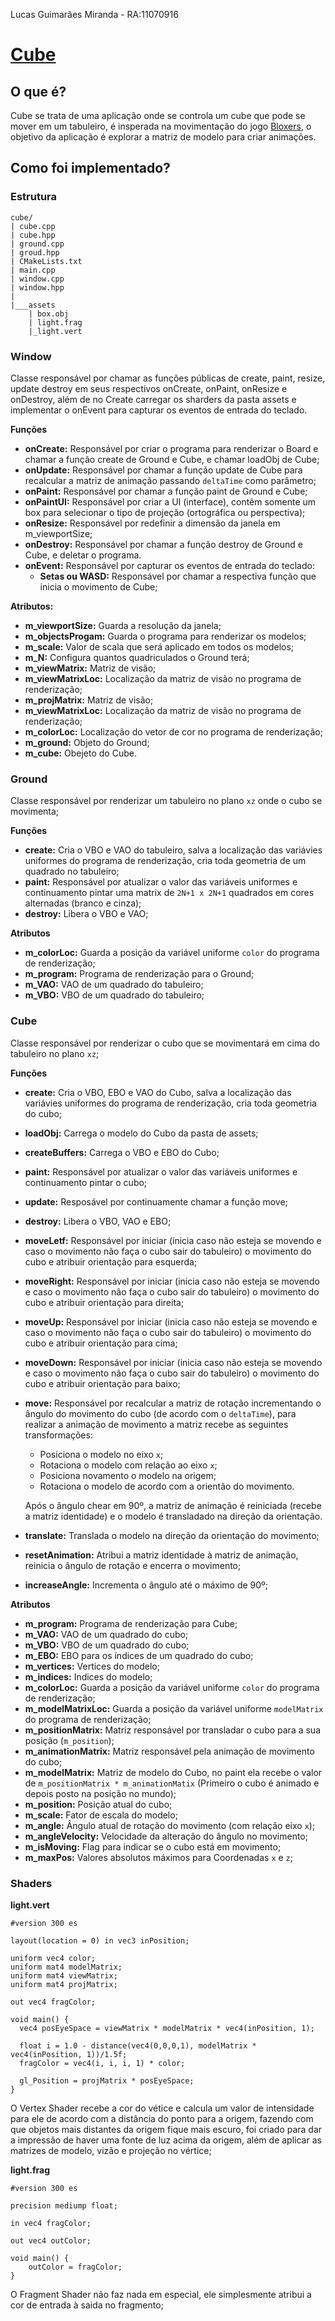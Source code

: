 Lucas Guimarães Miranda - RA:11070916
# [Cube](https://lucasgm22.github.io/cg/cube/)

## O que é?
Cube se trata de uma aplicação onde se controla um cube que pode se mover em um tabuleiro, é insperada na movimentação do jogo [Bloxers](https://www.addictinggames.com/puzzle/bloxorz), o objetivo da aplicação é explorar a matriz de modelo para criar animações.

## Como foi implementado?

### **Estrutura**
```
cube/
| cube.cpp
| cube.hpp
| ground.cpp
| groud.hpp
| CMakeLists.txt
| main.cpp
| window.cpp
| window.hpp
|
|___assets
    | box.obj
    | light.frag
    |_light.vert
```

### **Window**
Classe responsável por chamar as funções públicas de create, paint, resize, update destroy em seus respectivos onCreate, onPaint, onResize e onDestroy, além de no Create carregar os sharders da pasta assets e implementar o onEvent para capturar os eventos de entrada do teclado.

**Funções**

- **onCreate:** Responsável por criar o programa para renderizar o Board e chamar a função create de Ground e Cube, e chamar loadObj de Cube;
- **onUpdate:** Responsável por chamar a função update de Cube para recalcular a matriz de animação passando `deltaTime` como parâmetro;
- **onPaint:** Responsável por chamar a função paint de Ground e Cube;
- **onPaintUI:** Responsável por criar a UI (interface), contêm somente um box para selecionar o tipo de projeção (ortográfica ou perspectiva);
- **onResize:** Responsável por redefinir a dimensão da janela em m_viewportSize;
- **onDestroy:** Responsável por chamar a função destroy de Ground e Cube, e deletar o programa.
- **onEvent:** Responsável por capturar os eventos de entrada do teclado:
  - **Setas ou WASD:** Responsável por chamar a respectiva função que inicia o movimento de Cube;

**Atributos:**
- **m_viewportSize:** Guarda a resolução da janela;
- **m_objectsProgam:** Guarda o programa para renderizar os modelos;
- **m_scale:** Valor de scala que será aplicado em todos os modelos;
- **m_N:** Configura quantos quadriculados o Ground terá;
- **m_viewMatrix:** Matriz de visão;
- **m_viewMatrixLoc:** Localização da matriz de visão no programa de renderização;
- **m_projMatrix:** Matriz de visão;
- **m_viewMatrixLoc:** Localização da matriz de visão no programa de renderização;
- **m_colorLoc:** Localização do vetor de cor no programa de renderização; 
- **m_ground:** Objeto do Ground;
- **m_cube:** Obejeto do Cube.

### **Ground**
Classe responsável por renderizar um tabuleiro no plano `xz` onde o cubo se movimenta;

**Funções**
- **create:** Cria o VBO e VAO do tabuleiro, salva a localização das variávies uniformes do programa de renderização, cria toda geometria de um quadrado no tabuleiro;
- **paint:** Responsável por atualizar o valor das variáveis uniformes e continuamento pintar uma matrix de `2N+1 x 2N+1` quadrados em cores alternadas (branco e cinza);
- **destroy:** Libera o VBO e VAO;


**Atributos**
- **m_colorLoc:** Guarda a posição da variável uniforme `color` do programa de renderização;
- **m_program:** Programa de renderização para o Ground;
- **m_VAO:** VAO de um quadrado do tabuleiro;
- **m_VBO:** VBO de um quadrado do tabuleiro;

### **Cube**
Classe responsável por renderizar o cubo que se movimentará em cima do tabuleiro no plano `xz`;

**Funções**
- **create:** Cria o VBO, EBO e VAO do Cubo, salva a localização das variávies uniformes do programa de renderização, cria toda geometria do cubo;
- **loadObj:** Carrega o modelo do Cubo da pasta de assets;
- **createBuffers:** Carrega o VBO e EBO do Cubo;
- **paint:** Responsável por atualizar o valor das variáveis uniformes e continuamento pintar o cubo;
- **update:** Resposável por continuamente chamar a função move;
- **destroy:** Libera o VBO, VAO e EBO;
- **moveLetf:** Responsável por iniciar (inicia caso não esteja se movendo e caso o movimento não faça o cubo sair do tabuleiro) o movimento do cubo e atribuir orientação para esquerda;
- **moveRight:** Responsável por iniciar (inicia caso não esteja se movendo e caso o movimento não faça o cubo sair do tabuleiro) o movimento do cubo e atribuir orientação para direita;
- **moveUp:** Responsável por iniciar (inicia caso não esteja se movendo e caso o movimento não faça o cubo sair do tabuleiro) o movimento do cubo e atribuir orientação para cima;
- **moveDown:** Responsável por iniciar (inicia caso não esteja se movendo e caso o movimento não faça o cubo sair do tabuleiro) o movimento do cubo e atribuir orientação para baixo;
- **move:** Responsável por recalcular a matriz de rotação incrementando o ângulo do movimento do cubo (de acordo com o `deltaTime`), para realizar a animação de movimento a matriz  recebe as seguintes transformações:
    - Posiciona o modelo no eixo `x`;
    - Rotaciona o modelo com relação ao eixo `x`;
    - Posiciona novamento o modelo na origem;
    - Rotaciona o modelo de acordo com a orientão do movimento.

    Após o ângulo chear em 90º, a matriz de animação é reiniciada (recebe a matriz identidade) e o modelo é transladado na direção da orientação.
- **translate:** Translada o modelo na direção da orientação do movimento;
- **resetAnimation:** Atribui a matriz identidade à matriz de animação, reinicia o ângulo de rotação e encerra o movimento;
- **increaseAngle:** Incrementa o ângulo até o máximo de 90º;

**Atributos**

- **m_program:** Programa de renderização para Cube;
- **m_VAO:** VAO de um quadrado do cubo;
- **m_VBO:** VBO de um quadrado do cubo;
- **m_EBO:** EBO para os índices de um quadrado do cubo;
- **m_vertices:** Vertices do modelo;
- **m_indices:** Indices do modelo;
- **m_colorLoc:** Guarda a posição da variável uniforme `color` do programa de renderização;
- **m_modelMatrixLoc:** Guarda a posição da variável uniforme `modelMatrix` do programa de renderização;
- **m_positionMatrix:** Matriz responsável por transladar o cubo para a sua posição (`m_position`);
- **m_animationMatrix:** Matriz responsável pela animação de movimento do cubo;
- **m_modelMatrix:** Matriz de modelo do Cubo, no paint ela recebe o valor de `m_positionMatrix * m_animationMatix` (Primeiro o cubo é animado e depois posto na posição no mundo);
- **m_position:** Posição atual do cubo;
- **m_scale:** Fator de escala do modelo;
- **m_angle:** Ângulo atual de rotação do movimento (com relação eixo `x`);
- **m_angleVelocity:** Velocidade da alteração do ângulo no movimento;
- **m_isMoving:** Flag para indicar se o cubo está em movimento;
- **m_maxPos:** Valores absolutos máximos para Coordenadas `x` e `z`;

### Shaders

**light.vert**
```
#version 300 es

layout(location = 0) in vec3 inPosition;

uniform vec4 color;
uniform mat4 modelMatrix;
uniform mat4 viewMatrix;
uniform mat4 projMatrix;

out vec4 fragColor;

void main() {
  vec4 posEyeSpace = viewMatrix * modelMatrix * vec4(inPosition, 1);

  float i = 1.0 - distance(vec4(0,0,0,1), modelMatrix * vec4(inPosition, 1))/1.5f;
  fragColor = vec4(i, i, i, 1) * color;

  gl_Position = projMatrix * posEyeSpace;
}
```
O Vertex Shader recebe a cor do vétice e calcula um valor de intensidade para ele de acordo com a distância do ponto para a origem, fazendo com que objetos mais distantes da origem fique mais escuro, foi criado para dar a impressão de haver uma fonte de luz acima da origem, além de aplicar as matrizes de modelo, vizão e projeção no vértice;

**light.frag**

```
#version 300 es

precision mediump float;

in vec4 fragColor;

out vec4 outColor;

void main() {
    outColor = fragColor;
}
```
O Fragment Shader não faz nada em especial, ele simplesmente atribui a cor de entrada à saida no fragmento;

